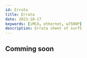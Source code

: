```yaml
---
id: Errata
title: Errata
date: 2023-10-17
keywords: [iMCU, ethernet, w7500P]
description: Errata sheet of surf5
---
```


## Comming soon

